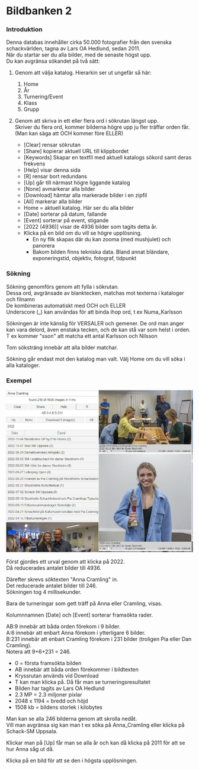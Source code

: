 # Bildbanken 2

### Introduktion

Denna databas innehåller cirka 50.000 fotografier från den svenska schackvärlden, tagna av Lars OA Hedlund, sedan 2011.  
När du startar ser du alla bilder, med de senaste högst upp.  
Du kan avgränsa sökandet på två sätt:

1. Genom att välja katalog. Hierarkin ser ut ungefär så här:
	1. Home
	2. År
	3. Turnering/Event
	4. Klass
	5. Grupp


2. Genom att skriva in ett eller flera ord i sökrutan längst upp.  
	Skriver du flera ord, kommer bilderna högre upp ju fler träffar orden får.  
	(Man kan säga att OCH kommer före ELLER)

	* [Clear] rensar sökrutan
	* [Share] kopierar aktuell URL till klippbordet
	* [Keywords] Skapar en textfil med aktuell katalogs sökord samt deras frekvens
	* [Help] visar denna sida
	* [R] rensar bort redundans
	* [Up] går till närmast högre liggande katalog
	* [None] avmarkerar alla bilder
	* [Download] hämtar alla markerade bilder i en zipfil
	* [All] markerar alla bilder
	* Home = aktuell katalog. Här ser du alla bilder
	* [Date] sorterar på datum, fallande
	* [Event] sorterar på event, stigande
	* [2022 (4936)] visar de 4936 bilder som tagits detta år.
	* Klicka på en bild om du vill se högre upplösning. 
		* En ny flik skapas där du kan zooma (med mushjulet) och panorera
		* Bakom bilden finns tekniska data. Bland annat bländare, exponeringstid, objektiv, fotograf, tidpunkt

### Sökning

Sökning genomförs genom att fylla i sökrutan.  
Dessa ord, avgränsade av blanktecken, matchas mot texterna i kataloger och filnamn  
De kombineras automatiskt med OCH och ELLER  
Underscore (_) kan användas för att binda ihop ord, t ex Numa_Karlsson  

Sökningen är inte känslig för VERSALER och gemener.
De ord man anger kan vara delord, även enstaka tecken, och de kan stå var som helst i orden. T ex kommer "sson" att matcha ett antal Karlsson och Nilsson  

Tom söksträng innebär att alla bilder matchar.

Sökning går endast mot den katalog man valt. Välj Home om du vill söka i alla kataloger.

### Exempel

![Example](help.jpg)

Först gjordes ett urval genom att klicka på 2022.  
Då reducerades antalet bilder till 4936.  

Därefter skrevs söktexten "Anna Cramling" in.  
Det reducerade antalet bilder till 246.  
Sökningen tog 4 millisekunder.

Bara de turneringar som gett träff på Anna eller Cramling, visas.

Kolumnnamnen [Date] och [Event] sorterar framsökta rader.

AB:9 innebär att båda orden förekom i 9 bilder.  
A:6 innebär att enbart Anna förekom i ytterligare 6 bilder.  
B:231 innebär att enbart Cramling förekom i 231 bilder (troligen Pia eller Dan Cramling).  
Notera att 9+6+231 = 246.

* 0 = första framsökta bilden
* AB innebär att båda orden förekommer i bildtexten
* Kryssrutan används vid Download
* T kan man klicka på. Då får man se turneringsresultatet
* Bilden har tagits av Lars OA Hedlund
* 2.3 MP = 2.3 miljoner pixlar
* 2048 x 1194 = bredd och höjd
* 1508 kb = bildens storlek i kilobytes

Man kan se alla 246 bilderna genom att skrolla nedåt.  
Vill man avgränsa sig kan man t ex söka på Anna_Cramling eller klicka på Schack-SM Uppsala. 

Klickar man på [Up] får man se alla år och kan då klicka på 2011 för att se hur Anna såg ut då.

Klicka på en bild för att se den i högsta upplösningen.